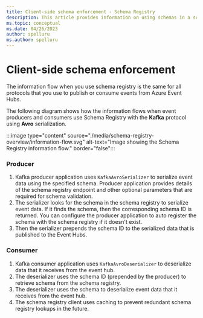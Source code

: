 ```yaml
---
title: Client-side schema enforcement - Schema Registry
description: This article provides information on using schemas in a schema registry when publishing or consuming events from Azure Event Hubs. 
ms.topic: conceptual
ms.date: 04/26/2023
author: spelluru
ms.author: spelluru
---
```


# Client-side schema enforcement 
The information flow when you use schema registry is the same for all protocols that you use to publish or consume events from Azure Event Hubs. 

The following diagram shows how the information flows when event producers and consumers use Schema Registry with the **Kafka** protocol using **Avro** serialization.  

:::image type="content" source="./media/schema-registry-overview/information-flow.svg" alt-text="Image showing the Schema Registry information flow." border="false":::

### Producer  

1. Kafka producer application uses `KafkaAvroSerializer` to serialize event data using the specified schema. Producer application provides details of the schema registry endpoint and other optional parameters that are required for schema validation. 
1. The serializer looks for the schema in the schema registry to serialize event data. If it finds the schema, then the corresponding schema ID is returned. You can configure the producer application to auto register the schema with the schema registry if it doesn't exist. 
1. Then the serializer prepends the schema ID to the serialized data that is published to the Event Hubs. 

### Consumer 

1. Kafka consumer application uses `KafkaAvroDeserializer` to deserialize data that it receives from the event hub.
1. The deserializer uses the schema ID (prepended by the producer) to retrieve schema from the schema registry.
1. The deserializer uses the schema to deserialize event data that it receives from the event hub. 
1. The schema registry client uses caching to prevent redundant schema registry lookups in the future.  
